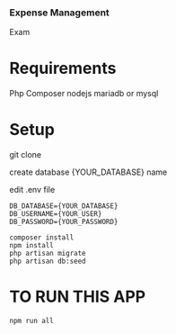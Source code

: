 ### Expense Management
 Exam

# Requirements
Php
Composer
nodejs
mariadb or mysql

# Setup
git clone 

create database {YOUR_DATABASE} name

edit .env file

```
DB_DATABASE={YOUR_DATABASE}
DB_USERNAME={YOUR_USER}
DB_PASSWORD={YOUR_PASSWORD}
```

```
composer install
npm install
php artisan migrate
php artisan db:seed
```

# TO RUN THIS APP
```
npm run all
```


